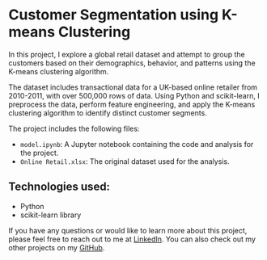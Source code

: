 # Customer Segmentation using K-means Clustering

In this project, I explore a global retail dataset and attempt to group the customers based on their demographics, behavior, and patterns using the K-means clustering algorithm.

The dataset includes transactional data for a UK-based online retailer from 2010-2011, with over 500,000 rows of data. Using Python and scikit-learn, I preprocess the data, perform feature engineering, and apply the K-means clustering algorithm to identify distinct customer segments.

The project includes the following files:

- `model.ipynb`: A Jupyter notebook containing the code and analysis for the project.
- `Online Retail.xlsx`: The original dataset used for the analysis.

## Technologies used:
- Python
- scikit-learn library


If you have any questions or would like to learn more about this project, please feel free to reach out to me at [LinkedIn](https://www.linkedin.com/in/abdullah-kasri/). You can also check out my other projects on my [GitHub](https://github.com/AbdullahKasri/Portfolio/).
